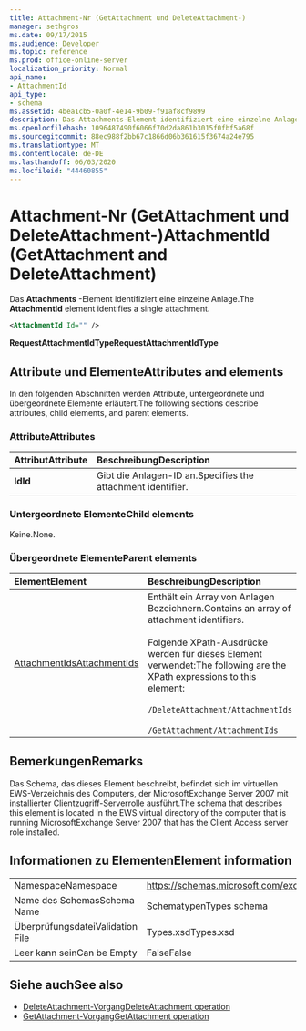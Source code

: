 ```yaml
---
title: Attachment-Nr (GetAttachment und DeleteAttachment-)
manager: sethgros
ms.date: 09/17/2015
ms.audience: Developer
ms.topic: reference
ms.prod: office-online-server
localization_priority: Normal
api_name:
- AttachmentId
api_type:
- schema
ms.assetid: 4bea1cb5-0a0f-4e14-9b09-f91af8cf9899
description: Das Attachments-Element identifiziert eine einzelne Anlage.
ms.openlocfilehash: 1096487490f6066f70d2da861b3015f0fbf5a68f
ms.sourcegitcommit: 88ec988f2bb67c1866d06b361615f3674a24e795
ms.translationtype: MT
ms.contentlocale: de-DE
ms.lasthandoff: 06/03/2020
ms.locfileid: "44460855"
---
```

# <a name="attachmentid-getattachment-and-deleteattachment"></a><span data-ttu-id="3e075-103">Attachment-Nr (GetAttachment und DeleteAttachment-)</span><span class="sxs-lookup"><span data-stu-id="3e075-103">AttachmentId (GetAttachment and DeleteAttachment)</span></span>

<span data-ttu-id="3e075-104">Das **Attachments** -Element identifiziert eine einzelne Anlage.</span><span class="sxs-lookup"><span data-stu-id="3e075-104">The **AttachmentId** element identifies a single attachment.</span></span> 
  
```xml
<AttachmentId Id="" />
```

 <span data-ttu-id="3e075-105">**RequestAttachmentIdType**</span><span class="sxs-lookup"><span data-stu-id="3e075-105">**RequestAttachmentIdType**</span></span>
## <a name="attributes-and-elements"></a><span data-ttu-id="3e075-106">Attribute und Elemente</span><span class="sxs-lookup"><span data-stu-id="3e075-106">Attributes and elements</span></span>

<span data-ttu-id="3e075-107">In den folgenden Abschnitten werden Attribute, untergeordnete und übergeordnete Elemente erläutert.</span><span class="sxs-lookup"><span data-stu-id="3e075-107">The following sections describe attributes, child elements, and parent elements.</span></span>
  
### <a name="attributes"></a><span data-ttu-id="3e075-108">Attribute</span><span class="sxs-lookup"><span data-stu-id="3e075-108">Attributes</span></span>

|<span data-ttu-id="3e075-109">**Attribut**</span><span class="sxs-lookup"><span data-stu-id="3e075-109">**Attribute**</span></span>|<span data-ttu-id="3e075-110">**Beschreibung**</span><span class="sxs-lookup"><span data-stu-id="3e075-110">**Description**</span></span>|
|:-----|:-----|
|<span data-ttu-id="3e075-111">**Id**</span><span class="sxs-lookup"><span data-stu-id="3e075-111">**Id**</span></span> <br/> |<span data-ttu-id="3e075-112">Gibt die Anlagen-ID an.</span><span class="sxs-lookup"><span data-stu-id="3e075-112">Specifies the attachment identifier.</span></span>  <br/> |
   
### <a name="child-elements"></a><span data-ttu-id="3e075-113">Untergeordnete Elemente</span><span class="sxs-lookup"><span data-stu-id="3e075-113">Child elements</span></span>

<span data-ttu-id="3e075-114">Keine.</span><span class="sxs-lookup"><span data-stu-id="3e075-114">None.</span></span>
  
### <a name="parent-elements"></a><span data-ttu-id="3e075-115">Übergeordnete Elemente</span><span class="sxs-lookup"><span data-stu-id="3e075-115">Parent elements</span></span>

|<span data-ttu-id="3e075-116">**Element**</span><span class="sxs-lookup"><span data-stu-id="3e075-116">**Element**</span></span>|<span data-ttu-id="3e075-117">**Beschreibung**</span><span class="sxs-lookup"><span data-stu-id="3e075-117">**Description**</span></span>|
|:-----|:-----|
|[<span data-ttu-id="3e075-118">AttachmentIds</span><span class="sxs-lookup"><span data-stu-id="3e075-118">AttachmentIds</span></span>](attachmentids.md) <br/> | <span data-ttu-id="3e075-119">Enthält ein Array von Anlagen Bezeichnern.</span><span class="sxs-lookup"><span data-stu-id="3e075-119">Contains an array of attachment identifiers.</span></span><br/><br/>  <span data-ttu-id="3e075-120">Folgende XPath-Ausdrücke werden für dieses Element verwendet:</span><span class="sxs-lookup"><span data-stu-id="3e075-120">The following are the XPath expressions to this element:</span></span><br/><br/>`/DeleteAttachment/AttachmentIds`<br/><br/>`/GetAttachment/AttachmentIds` <br/> |
   
## <a name="remarks"></a><span data-ttu-id="3e075-121">Bemerkungen</span><span class="sxs-lookup"><span data-stu-id="3e075-121">Remarks</span></span>

<span data-ttu-id="3e075-122">Das Schema, das dieses Element beschreibt, befindet sich im virtuellen EWS-Verzeichnis des Computers, der MicrosoftExchange Server 2007 mit installierter Clientzugriff-Serverrolle ausführt.</span><span class="sxs-lookup"><span data-stu-id="3e075-122">The schema that describes this element is located in the EWS virtual directory of the computer that is running MicrosoftExchange Server 2007 that has the Client Access server role installed.</span></span>
  
## <a name="element-information"></a><span data-ttu-id="3e075-123">Informationen zu Elementen</span><span class="sxs-lookup"><span data-stu-id="3e075-123">Element information</span></span>

|||
|:-----|:-----|
|<span data-ttu-id="3e075-124">Namespace</span><span class="sxs-lookup"><span data-stu-id="3e075-124">Namespace</span></span>  <br/> |https://schemas.microsoft.com/exchange/services/2006/types  <br/> |
|<span data-ttu-id="3e075-125">Name des Schemas</span><span class="sxs-lookup"><span data-stu-id="3e075-125">Schema Name</span></span>  <br/> |<span data-ttu-id="3e075-126">Schematypen</span><span class="sxs-lookup"><span data-stu-id="3e075-126">Types schema</span></span>  <br/> |
|<span data-ttu-id="3e075-127">Überprüfungsdatei</span><span class="sxs-lookup"><span data-stu-id="3e075-127">Validation File</span></span>  <br/> |<span data-ttu-id="3e075-128">Types.xsd</span><span class="sxs-lookup"><span data-stu-id="3e075-128">Types.xsd</span></span>  <br/> |
|<span data-ttu-id="3e075-129">Leer kann sein</span><span class="sxs-lookup"><span data-stu-id="3e075-129">Can be Empty</span></span>  <br/> |<span data-ttu-id="3e075-130">False</span><span class="sxs-lookup"><span data-stu-id="3e075-130">False</span></span>  <br/> |
   
## <a name="see-also"></a><span data-ttu-id="3e075-131">Siehe auch</span><span class="sxs-lookup"><span data-stu-id="3e075-131">See also</span></span>

- [<span data-ttu-id="3e075-132">DeleteAttachment-Vorgang</span><span class="sxs-lookup"><span data-stu-id="3e075-132">DeleteAttachment operation</span></span>](deleteattachment-operation.md)
- [<span data-ttu-id="3e075-133">GetAttachment-Vorgang</span><span class="sxs-lookup"><span data-stu-id="3e075-133">GetAttachment operation</span></span>](getattachment-operation.md)

